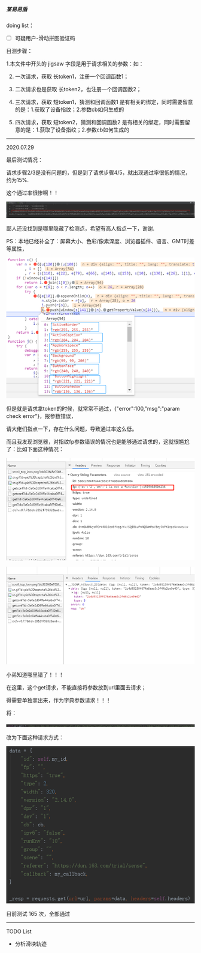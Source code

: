 
##### 某易易盾

doing list：

- [ ] 可疑用户-滑动拼图验证码

目测步骤：

1.本文件中开头的 jigsaw 字段是用于请求相关的参数：如：

2. 一次请求，获取 长token1，注册一个回调函数1；

3. 二次请求也是获取 长token2，也注册一个回调函数2；

4. 三次请求，获取 短token1，猜测和回调函数1 是有相关的绑定，同时需要留意的是：1.获取了设备指纹；2.参数cb如何生成的

5. 四次请求，获取 短token2，猜测和回调函数2 是有相关的绑定，同时需要留意的是：1.获取了设备指纹；2.参数cb如何生成的


---

2020.07.29

最后测试情况：

请求步骤2/3是没有问题的，但是到了请求步骤4/5，就出现通过率很低的情况，约为15%.

这个通过率很惨啊！！

![生成的fp经测试，通过率很低](./statics/生成的fp经测试，通过率很低.png)


鄙人还没找到是哪里隐藏了检测点，希望有高人指点一下，谢谢.


PS：本地已经补全了：屏幕大小、色彩/像素深度、浏览器插件、语言、GMT时差 等属性，

![检测颜色](./statics/检测颜色.png)


但是就是请求拿token的时候，就常常不通过，{"error":100,"msg":"param check error"}，报参数错误，

请大佬们指点一下，存在什么问题，导致通过率这么低。

而且我发现浏览器，对指纹fp参数错误的情况也是能够通过请求的，这就很尴尬了：比如下面这种情况：

![浏览器生成失败的fp都能正确返回数据01](./statics/浏览器生成失败的fp都能正确返回数据01.png)

![浏览器生成失败的fp都能正确返回数据02](./statics/浏览器生成失败的fp都能正确返回数据02.png)


小弟知道哪里错了！！！


在这里，这个get请求，不能直接将参数放到url里面去请求；

得需要单独拿出来，作为字典参数请求！！！

将：

![大佬我错了](./statics/大佬我错了.png)

改为下面这种请求方式：

![大佬我错了02](./statics/大佬我错了02.png)


目前测试 165 次，全部通过


---

TODO List

- 分析滑块轨迹





